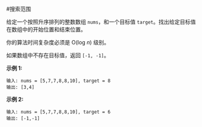 #搜索范围

给定一个按照升序排列的整数数组 `nums`，和一个目标值 `target`。找出给定目标值在数组中的开始位置和结束位置。

你的算法时间复杂度必须是 O(log *n*) 级别。

如果数组中不存在目标值，返回 `[-1, -1]`。

**示例 1:**

    输入: nums = [5,7,7,8,8,10], target = 8
    输出: [3,4]
    
**示例 2:**

    输入: nums = [5,7,7,8,8,10], target = 6
    输出: [-1,-1]
